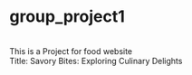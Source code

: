 # group_project1
<br>
This is a Project for  food website
<br>
Title: Savory Bites: Exploring Culinary Delights
